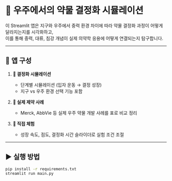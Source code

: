 # 💎 우주에서의 약물 결정화 시뮬레이션

이 Streamlit 앱은 지구와 우주에서 중력 환경 차이에 따라 약물 결정화 과정이 어떻게 달라지는지를 시각화하고,  
이를 통해 중력, 대류, 침강 개념이 실제 의약학 응용에 어떻게 연결되는지 탐구합니다.

---

## 📂 앱 구성

1. **🔬 결정화 시뮬레이션**  
   - 단계별 시뮬레이션 (입자 운동 → 결정 성장)  
   - 지구 vs 우주 환경 선택 기능 포함

2. **💊 실제 제약 사례**  
   - Merck, AbbVie 등 실제 우주 약물 개발 사례를 표로 비교 정리

3. **🧪 직접 체험**  
   - 성장 속도, 점도, 결정화 시간 슬라이더로 실험 조건 조절

---

## ▶️ 실행 방법

```bash
pip install -r requirements.txt
streamlit run main.py
